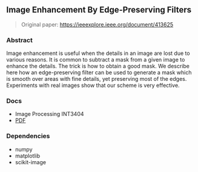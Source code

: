 ## Image Enhancement By Edge-Preserving Filters

> Original paper: https://ieeexplore.ieee.org/document/413625

### Abstract

Image enhancement is useful when the details in an image are lost due to various reasons. It is common to subtract a
mask from a given image to enhance the details. The trick is how to obtain a good mask. We describe here how an
edge-preserving filter can be used to generate a mask which is smooth over areas with fine details, yet preserving most
of the edges. Experiments with real images show that our scheme is very effective.

### Docs

- Image Processing INT3404
- [PDF](./main.pdf)

### Dependencies

- numpy
- matplotlib
- scikit-image
